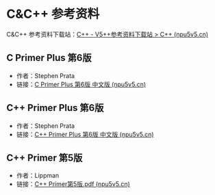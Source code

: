 # C&C++ 参考资料

C&C++ 参考资料下载站：[C++ - V5++参考资料下载站 > C++ (npu5v5.cn)](https://files.npu5v5.cn/C%2B%2B/)

## C Primer Plus 第6版

+ 作者：Stephen Prata
+ 链接：[C Primer Plus 第6版 中文版 (npu5v5.cn)](https://files.npu5v5.cn/C%2B%2B/C%20Primer%20Plus%20%E7%AC%AC6%E7%89%88%20%E4%B8%AD%E6%96%87%E7%89%88.pdf)



## C++ Primer Plus 第6版

+ 作者：Stephen Prata
+ 链接：[C++ Primer Plus 第6版 中文版 (npu5v5.cn)](https://files.npu5v5.cn/C%2B%2B/C%2B%2B%20Primer%20Plus%20%20%E7%AC%AC6%E7%89%88%20%20%E4%B8%AD%E6%96%87%E7%89%88.pdf)



## C++ Primer 第5版

+ 作者：Lippman 
+ 链接：[C++ Primer第5版.pdf (npu5v5.cn)](https://files.npu5v5.cn/C%2B%2B/C%2B%2B%20Primer%E7%AC%AC5%E7%89%88.pdf)

